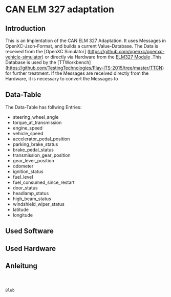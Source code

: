 # CAN ELM 327 adaptation

## Introduction
This is an Implentation of the CAN ELM 327 Adaptation. It uses Messages in OpenXC-Json-Format, and builds a current  Value-Database. The Data is received from the [OpenXC Simulator] (https://github.com/openxc/openxc-vehicle-simulator) or directly via Hardware from the [ELM327 Module](http://elmelectronics.com/DSheets/ELM327DS.pdf) .This Database is used by the [TTWorkbench] (https://github.com/TestingTechnologies/Play-ITS-2015/tree/master/TTCN) for further treatment. If the Messages are received directly from the Hardware, it is necessary to convert the Messages to 

## Data-Table
The Data-Table has follwing Entries:

- steering_wheel_angle
- torque_at_transmission
- engine_speed
- vehicle_speed
- accelerator_pedal_position
- parking_brake_status
- brake_pedal_status
- transmission_gear_position
- gear_lever_position
- odometer
- ignition_status
- fuel_level
- fuel_consumed_since_restart
- door_status
- headlamp_status
- high_beam_status
- windshield_wiper_status
- latitude
- longitude

## Used Software

## Used Hardware

## Anleitung

<code>

Blub

</code>
